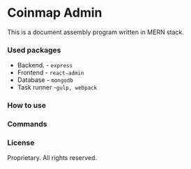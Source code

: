 # Coinmap Admin
This is a document assembly program written in MERN stack.

### Used packages
- Backend. - `express`
- Frontend - `react-admin`
- Database - `mongodb`
- Task runner -`gulp, webpack`


### How to use

### Commands

### License
Proprietary.  All rights reserved.
